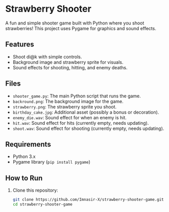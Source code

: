 # Strawberry Shooter

A fun and simple shooter game built with Python where you shoot strawberries! This project uses Pygame for graphics and sound effects.

## Features
- Shoot di@k with simple controls.
- Background image and strawberry sprite for visuals.
- Sound effects for shooting, hitting, and enemy deaths.

## Files
- `shooter_game.py`: The main Python script that runs the game.
- `backround.png`: The background image for the game.
- `strawberry.png`: The strawberry sprite you shoot.
- `birthday_cake.jpg`: Additional asset (possibly a bonus or decoration).
- `enemy_die.wav`: Sound effect for when an enemy is hit.
- `hit.wav`: Sound effect for hits (currently empty, needs updating).
- `shoot.wav`: Sound effect for shooting (currently empty, needs updating).

## Requirements
- Python 3.x
- Pygame library (`pip install pygame`)

## How to Run
1. Clone this repository:
   ```bash
   git clone https://github.com/Imnasir-X/strawberry-shooter-game.git
   cd strawberry-shooter-game
